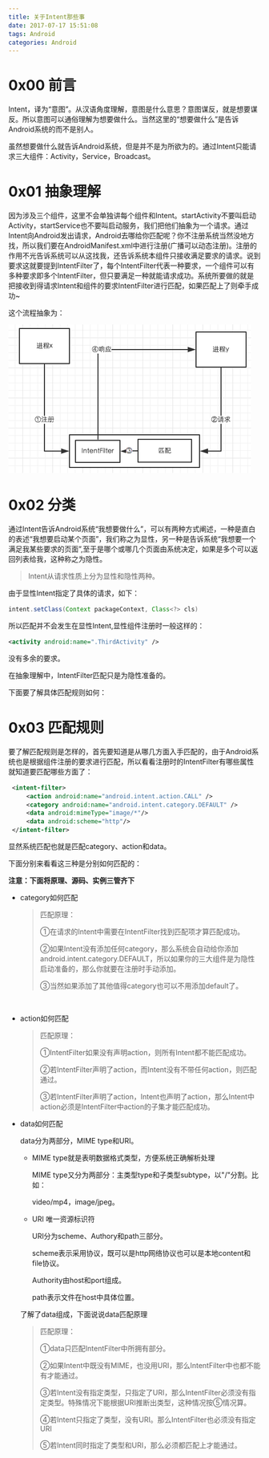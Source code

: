 ```yaml
---
title: 关于Intent那些事
date: 2017-07-17 15:51:08
tags: Android
categories: Android
---
```


# 0x00 前言

Intent，译为“意图”。从汉语角度理解，意图是什么意思？意图谋反，就是想要谋反。所以意图可以通俗理解为想要做什么。当然这里的“想要做什么”是告诉Android系统的而不是别人。

虽然想要做什么就告诉Android系统，但是并不是为所欲为的。通过Intent只能请求三大组件：Activity，Service，Broadcast。

# 0x01 抽象理解

因为涉及三个组件，这里不会单独讲每个组件和Intent。startActivity不要叫启动Activity，startService也不要叫启动服务，我们把他们抽象为一个请求。通过Intent向Android发出请求，Android去哪给你匹配呢？你不注册系统当然没地方找，所以我们要在AndroidManifest.xml中进行注册(广播可以动态注册)。注册的作用不光告诉系统可以从这找我，还告诉系统本组件只接收满足要求的请求。说到要求这就要提到IntentFilter了，每个IntentFilter代表一种要求，一个组件可以有多种要求即多个IntentFilter，但只要满足一种就能请求成功。系统所要做的就是把接收到得请求Intent和组件的要求IntentFilter进行匹配，如果匹配上了则牵手成功~

这个流程抽象为：

![请求流程](关于Intent那些事/请求流程.png)

# 0x02 分类

通过Intent告诉Android系统“我想要做什么”，可以有两种方式阐述，一种是直白的表述“我想要启动某个页面”，我们称之为显性，另一种是告诉系统“我想要一个满足我某些要求的页面”,至于是哪个或哪几个页面由系统决定，如果是多个可以返回列表给我，这种称之为隐性。

>Intent从请求性质上分为显性和隐性两种。



由于显性Intent指定了具体的请求，如下：

```java
intent.setClass(Context packageContext, Class<?> cls)
```

所以匹配并不会发生在显性Intent,显性组件注册时一般这样的：

```xml
<activity android:name=".ThirdActivity" />
```

没有多余的要求。

在抽象理解中，IntentFilter匹配只是为隐性准备的。

下面要了解具体匹配规则如何：

# 0x03 匹配规则

要了解匹配规则是怎样的，首先要知道是从哪几方面入手匹配的，由于Android系统也是根据组件注册的要求进行匹配，所以看看注册时的IntentFilter有哪些属性就知道要匹配哪些方面了：

```xml
 <intent-filter>
     <action android:name="android.intent.action.CALL" />
     <category android:name="android.intent.category.DEFAULT" />
     <data android:mimeType="image/*"/>
     <data android:scheme="http"/>
 </intent-filter>
```

显然系统匹配也就是匹配category、action和data。

下面分别来看看这三种是分别如何匹配的：

**注意：下面将原理、源码、实例三管齐下** 

- category如何匹配

  > 匹配原理：
  >
  > ①在请求的Intent中需要在IntentFilter找到匹配项才算匹配成功。
  >
  > ②如果Intent没有添加任何category，那么系统会自动给你添加android.intent.category.DEFAULT，所以如果你的三大组件是为隐性启动准备的，那么你就要在注册时手动添加<category android:name="android.intent.category.DEFAULT" />。
  >
  > ③当然如果添加了其他值得category也可以不用添加default了。

  ​



- action如何匹配

  > 匹配原理：
  >
  > ①IntentFilter如果没有声明action，则所有Intent都不能匹配成功。
  >
  > ②若IntentFilter声明了action，而Intent没有不带任何action，则匹配通过。
  >
  > ③若IntentFilter声明了action，Intent也声明了action，那么Intent中action必须是IntentFilter中action的子集才能匹配成功。



- data如何匹配

  data分为两部分，MIME type和URI。

  - MIME type就是表明数据格式类型，方便系统正确解析处理

    MIME type又分为两部分：主类型type和子类型subtype，以"/"分割。比如：

    video/mp4，image/jpeg。

  - URI 唯一资源标识符

    URI分为scheme、Authory和path三部分。

    scheme表示采用协议，既可以是http网络协议也可以是本地content和file协议。

    Authority由host和port组成。

    path表示文件在host中具体位置。

  了解了data组成，下面说说data匹配原理

  > 匹配原理：
  >
  > ①data只匹配IntentFilter中所拥有部分。
  >
  > ②如果Intent中既没有MIME，也没用URI，那么IntentFilter中也都不能有才能通过。
  >
  > ③若Intent没有指定类型，只指定了URI，那么IntentFilter必须没有指定类型。特殊情况下能根据URI推断出类型，这种情况按⑤情况算。
  >
  > ④若Intent只指定了类型，没有URI。那么IntentFilter也必须没有指定URI
  >
  > ⑤若Intent同时指定了类型和URI，那么必须都匹配上才能通过。